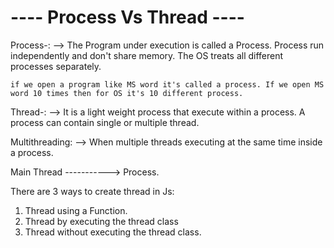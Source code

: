 # ---- Process Vs Thread ----

Process-:
--> The Program under execution is called a Process.
    Process run independently and don't share memory.
    The OS treats all different processes separately.

    if we open a program like MS word it's called a process. If we open MS word 10 times then for OS it's 10 different process. 

Thread-:
--> It is a light weight process that execute within
    a process.
    A process can contain single or multiple thread.

Multithreading:
--> When multiple threads executing at the same time inside a process.

Main Thread -----------> Process.

There are 3 ways to create thread in Js:

1. Thread using a Function.
2. Thread by executing the thread class
3. Thread without executing the thread class.
